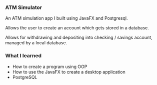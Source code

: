<h3>ATM Simulator</h3>

An ATM simulation app I built using JavaFX and Postgresql.

Allows the user to create an account which gets stored in a database.

Allows for withdrawing and depositing into checking / savings account, managed by a local database.

<h3>What I learned</h3>

- How to create a program using OOP
- How to use the JavaFX to create a desktop application
- PostgreSQL
